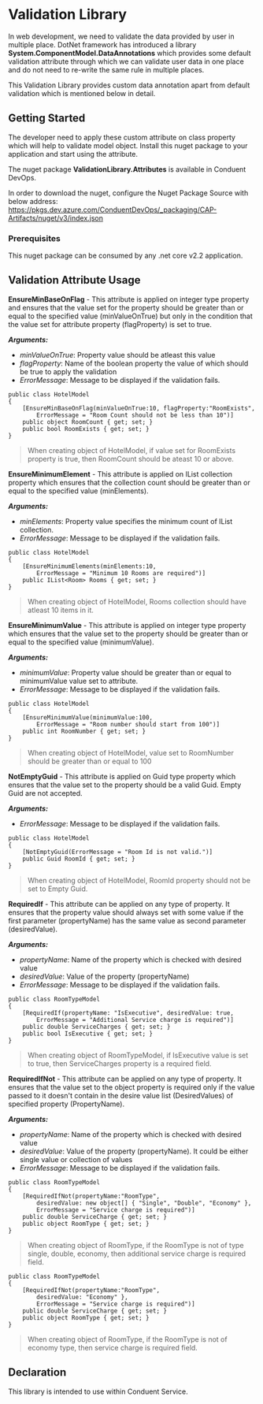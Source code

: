 ﻿# Validation Library

In web development, we need to validate the data provided by user in multiple place. DotNet framework has introduced a library **System.ComponentModel.DataAnnotations** which provides some default validation attribute through which we can validate user data in one place and do not need to re-write the same rule in multiple places. 

This Validation Library provides custom data annotation apart from default validation  which is mentioned below in detail.

## Getting Started

The developer need to apply these custom attribute on class property which will help to validate model object. Install this nuget package to your application and start using the attribute.

The nuget package **ValidationLibrary.Attributes** is available in Conduent DevOps. 

In order to download the nuget, configure the Nuget Package Source with below address:
https://pkgs.dev.azure.com/ConduentDevOps/_packaging/CAP-Artifacts/nuget/v3/index.json

### Prerequisites

This nuget package can be consumed by any .net core v2.2 application.

## Validation Attribute Usage

**EnsureMinBaseOnFlag** - This attribute is applied on integer type property and ensures that the value set for the property should be greater than or equal to the specified value (minValueOnTrue) but only in the condition that the value set for attribute property (flagProperty) is set to true.

***Arguments:***

* *minValueOnTrue*: Property value should be atleast this value
* *flagProperty*: Name of the boolean property the value of which should be true to apply the validation
* *ErrorMessage*: Message to be displayed if the validation fails.

```
public class HotelModel
{
    [EnsureMinBaseOnFlag(minValueOnTrue:10, flagProperty:"RoomExists", 
        ErrorMessage = "Room Count should not be less than 10")]
    public object RoomCount { get; set; }
    public bool RoomExists { get; set; }
}
```
> When creating object of HotelModel, if value set for RoomExists property is true, then RoomCount should be ateast 10 or above.

**EnsureMinimumElement** - This attribute is applied on IList collection property which ensures that the collection count should be greater than or equal to the specified value (minElements).

***Arguments:***

* *minElements*: Property value specifies the minimum count of IList collection.
* *ErrorMessage*: Message to be displayed if the validation fails.

```
public class HotelModel
{
    [EnsureMinimumElements(minElements:10, 
        ErrorMessage = "Minimum 10 Rooms are required")]
    public IList<Room> Rooms { get; set; }
}
```
> When creating object of HotelModel, Rooms collection should have atleast 10 items in it.

**EnsureMinimumValue** - This attribute is applied on integer type property which ensures that the value set to the property should be greater than or equal to the specified value (minimumValue).

***Arguments:***

* *minimumValue*: Property value should be greater than or equal to minimumValue value set to attribute.
* *ErrorMessage*: Message to be displayed if the validation fails.

```
public class HotelModel
{
    [EnsureMinimumValue(minimumValue:100, 
        ErrorMessage = "Room number should start from 100")]
    public int RoomNumber { get; set; }
}
```
> When creating object of HotelModel, value set to RoomNumber should be greater than or equal to 100

**NotEmptyGuid** - This attribute is applied on Guid type property which ensures that the value set to the property should be a valid Guid. Empty Guid are not accepted.

***Arguments:***

* *ErrorMessage*: Message to be displayed if the validation fails.

```
public class HotelModel
{
    [NotEmptyGuid(ErrorMessage = "Room Id is not valid.")]
    public Guid RoomId { get; set; }
}
```
> When creating object of HotelModel, RoomId property should not be set to Empty Guid.

**RequiredIf** - This attribute can be applied on any type of property. It ensures that the property value should always set with some value if the first parameter (propertyName) has the same value as second parameter (desiredValue).

***Arguments:***

* *propertyName*: Name of the property which is checked with desired value
* *desiredValue*: Value of the property (propertyName)
* *ErrorMessage*: Message to be displayed if the validation fails.

```
public class RoomTypeModel
{
    [RequiredIf(propertyName: "IsExecutive", desiredValue: true, 
        ErrorMessage = "Additional Service charge is required")]
    public double ServiceCharges { get; set; }
    public bool IsExecutive { get; set; }
}
```
> When creating object of RoomTypeModel, if IsExecutive value is set to true, then ServiceCharges property is a required field.

**RequiredIfNot** - This attribute can be applied on any type of property. It ensures that the value set to the object property is required only if the value passed to it doesn't contain in the desire value list (DesiredValues) of specified property (PropertyName).

***Arguments:***

* *propertyName*: Name of the property which is checked with desired value
* *desiredValue*: Value of the property (propertyName). It could be either single value or collection of values
* *ErrorMessage*: Message to be displayed if the validation fails.

```
public class RoomTypeModel
{
    [RequiredIfNot(propertyName:"RoomType", 
        desiredValue: new object[] { "Single", "Double", "Economy" }, 
        ErrorMessage = "Service charge is required")]
    public double ServiceCharge { get; set; }
    public object RoomType { get; set; }
}
```
> When creating object of RoomType, if the RoomType is not of type single, double, economy, then additional service charge is required field.

```
public class RoomTypeModel
{
    [RequiredIfNot(propertyName:"RoomType", 
        desiredValue: "Economy" }, 
        ErrorMessage = "Service charge is required")]
    public double ServiceCharge { get; set; }
    public object RoomType { get; set; }
}
```
> When creating object of RoomType, if the RoomType is not of economy type, then service charge is required field.

## Declaration
This library is intended to use within Conduent Service.

